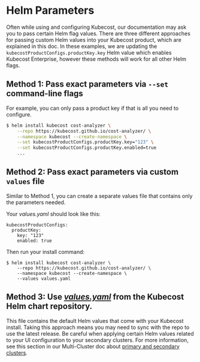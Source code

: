 # Helm Parameters

Often while using and configuring Kubecost, our documentation may ask you to pass certain Helm flag values. There are three different approaches for passing custom Helm values into your Kubecost product, which are explained in this doc. In these examples, we are updating the `kubecostProductConfigs.productKey.key` Helm value which enables Kubecost Enterprise, however these methods will work for all other Helm flags.

## Method 1: Pass exact parameters via `--set` command-line flags

For example, you can only pass a product key if that is all you need to configure.

```bash
$ helm install kubecost cost-analyzer \
    --repo https://kubecost.github.io/cost-analyzer/ \
    --namespace kubecost --create-namespace \
    --set kubecostProductConfigs.productKey.key="123" \
    --set kubecostProductConfigs.productKey.enabled=true
    ...
```

## Method 2: Pass exact parameters via custom `values` file

Similar to Method 1, you can create a separate values file that contains only the parameters needed.

Your _values.yaml_ should look like this:

```
kubecostProductConfigs:
  productKey: 
    key: "123"
    enabled: true
```

Then run your install command:

```
$ helm install kubecost cost-analyzer \
    --repo https://kubecost.github.io/cost-analyzer/ \
    --namespace kubecost --create-namespace \
    --values values.yaml
```

## Method 3: Use [_values.yaml_](https://github.com/kubecost/cost-analyzer-helm-chart/blob/master/cost-analyzer/values.yaml) from the Kubecost Helm chart repository.

This file contains the default Helm values that come with your Kubecost install. Taking this approach means you may need to sync with the repo to use the latest release. Be careful when applying certain Helm values related to your UI configuration to your secondary clusters. For more information, see this section in our Multi-Cluster doc about [primary and secondary clusters](https://docs.kubecost.com/install-and-configure/install/multi-cluster#primary-and-secondary-clusters).
